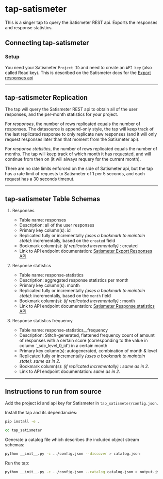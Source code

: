 # tap-satismeter

This is a singer tap to query the Satismeter REST api. Exports the responses and response statistics.

## Connecting tap-satismeter

### Setup

You need your Satismeter `Project ID` and need to create an `API key` (also called Read key). This is described on the Satismeter docs for the [Export responses api](https://help.satismeter.com/en/articles/87961-export-responses-api)


---

## tap-satismeter Replication

The tap will query the Satismeter REST api to obtain all of the user responses, and the per-month statistics for your project.

For _responses_, the number of rows replicated equals the number of responses. The datasource is append-only style, the tap will keep track of the last replicated response to only replicate new responses (and it will only request responses later than that moment from the Satismeter api).

For _response statistics_, the number of rows replicated equals the number of months. The tap will keep track of which month it has requested, and will continue from then on (it will always requery for the current month).

There are no rate limits enforced on the side of Satismeter api, but the tap has a rate limit of requests to Satismeter of 1 per 5 seconds, and each request has a 30 seconds timeout.

---

## tap-satismeter Table Schemas

1. Responses
    - Table name: responses
    - Description: all of the user responses
    - Primary key column(s): id
    - Replicated fully or incrementally _(uses a bookmark to maintain state)_: incrementally, based on the `created` field
    - Bookmark column(s): _(if replicated incrementally)_ : created
    - Link to API endpoint documentation: [Satismeter Export Responses API](https://help.satismeter.com/en/articles/87961-export-responses-api)

2. Response statistics
    - Table name: response-statistics
    - Description: aggregated response statistics per month
    - Primary key column(s): month
    - Replicated fully or incrementally _(uses a bookmark to maintain state)_: incrementally, based on the `month` field
    - Bookmark column(s): _(if replicated incrementally)_ : month
    - Link to API endpoint documentation: [Satismeter Response statistics API](https://help.satismeter.com/en/articles/93675-response-statistics-api)

3. Response statistics frequency
    - Table name: response-statistics__frequency
    - Description: Stitch-generated, flattened frequency count of amount of responses with a certain score (corresponding to the value in column '_sdc_level_0_id') in a certain month
    - Primary key column(s): autogenerated, combination of month & level
    - Replicated fully or incrementally _(uses a bookmark to maintain state)_: _same as in 2._
    - Bookmark column(s): _(if replicated incrementally)_ : _same as in 2._
    - Link to API endpoint documentation: _same as in 2._


---


## Instructions to run from source

Add the project id and api key for Satismeter in `tap_satismeter/config.json`.

Install the tap and its dependancies:

```bash
pip install -e .
```

```bash
cd tap_satismeter
```

Generate a catalog file which describes the included object stream schemas:

```bash
python __init__.py -c ../config.json --discover > catalog.json
```

Run the tap:

```bash
python __init__.py -c ../config.json --catalog catalog.json > output.json
```
